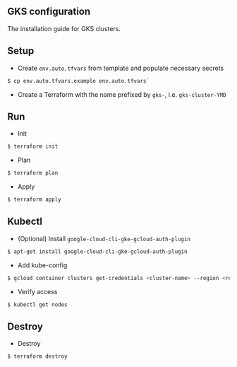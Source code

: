 ## GKS configuration
The installation guide for GKS clusters.

## Setup 

- Create `env.auto.tfvars` from template and populate necessary secrets
```sh
$ cp env.auto.tfvars.example env.auto.tfvars`
```

- Create a Terraform with the name prefixed by `gks-`, i.e. `gks-cluster-YMD`

## Run

- Init
```sh
$ terraform init
```

- Plan
```sh
$ terraform plan
```

- Apply
```sh
$ terraform apply
```

## Kubectl

- (Optional) Install `google-cloud-cli-gke-gcloud-auth-plugin`
```sh
$ apt-get install google-cloud-cli-gke-gcloud-auth-plugin
```

- Add kube-config
```sh
$ gcloud container clusters get-credentials <cluster-name> --region <region> --project <PROJECT_ID>
```

- Verify access
```sh
$ kubectl get nodes
```

## Destroy

- Destroy
```sh
$ terraform destroy
```